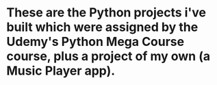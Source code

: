 # These are the Python projects i've built which were assigned by the Udemy's Python Mega Course course, plus a project of my own (a Music Player app).

